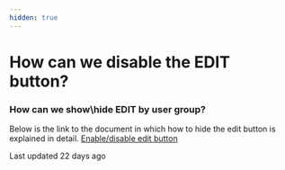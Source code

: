```yaml
---
hidden: true
---
```


# How can we disable the EDIT button?

### **How can we show\hide EDIT by user group?** <a href="#how-can-we-show-hide-edit-by-user-group" id="how-can-we-show-hide-edit-by-user-group"></a>

Below is the link to the document in which how to hide the edit button is explained in detail. [Enable/disable edit button](https://docs.vitaracharts.com/customization/disableEditButton.html)

Last updated 22 days ago
